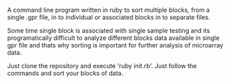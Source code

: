 A command line program written in ruby to sort multiple blocks, from a single .gpr file, in to individual or associated blocks in to separate files.

Some time single block is associated with single sample testing and its programatically difficult to analyze different blocks data available in single gpr file and thats why sorting is important for further analysis of microarray data.

Just clone the repository and execute 'ruby init.rb'. Just follow the commands and sort your blocks of data.
